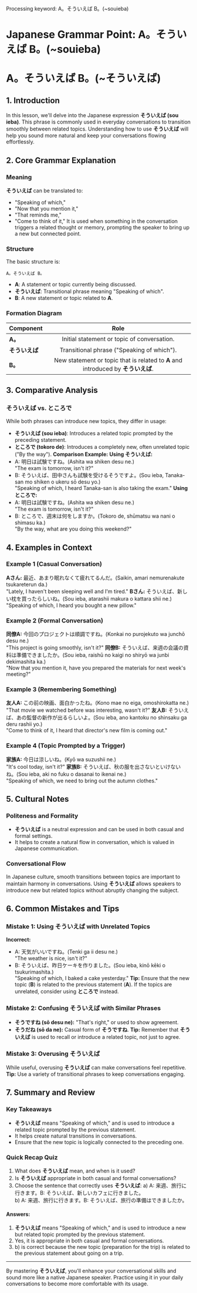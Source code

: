 Processing keyword: A。そういえば B。(~souieba)
# Japanese Grammar Point: A。そういえば B。(~souieba)
# A。そういえば B。(~そういえば)
## 1. Introduction
In this lesson, we'll delve into the Japanese expression **そういえば (sou ieba)**. This phrase is commonly used in everyday conversations to transition smoothly between related topics. Understanding how to use **そういえば** will help you sound more natural and keep your conversations flowing effortlessly.
## 2. Core Grammar Explanation
### Meaning
**そういえば** can be translated to:
- "Speaking of which,"
- "Now that you mention it,"
- "That reminds me,"
- "Come to think of it,"
It is used when something in the conversation triggers a related thought or memory, prompting the speaker to bring up a new but connected point.
### Structure
The basic structure is:
```plaintext
A。そういえば B。
```
- **A**: A statement or topic currently being discussed.
- **そういえば**: Transitional phrase meaning "Speaking of which".
- **B**: A new statement or topic related to **A**.
### Formation Diagram
| Component         |                               Role                               |
| ----------------- | :--------------------------------------------------------------: |
| **A。**           | Initial statement or topic of conversation.                      |
| **そういえば**    | Transitional phrase ("Speaking of which").                        |
| **B。**           | New statement or topic that is related to **A** and introduced by **そういえば**. |
## 3. Comparative Analysis
### そういえば vs. ところで
While both phrases can introduce new topics, they differ in usage:
- **そういえば (sou ieba)**: Introduces a related topic prompted by the preceding statement.
- **ところで (tokoro de)**: Introduces a completely new, often unrelated topic ("By the way").
**Comparison Example:**
**Using そういえば:**
- A: 明日は試験ですね。(Ashita wa shiken desu ne.)  
  "The exam is tomorrow, isn't it?"
- B: そういえば、田中さんも試験を受けるそうですよ。(Sou ieba, Tanaka-san mo shiken o ukeru sō desu yo.)  
  "Speaking of which, I heard Tanaka-san is also taking the exam."
**Using ところで:**
- A: 明日は試験ですね。(Ashita wa shiken desu ne.)  
  "The exam is tomorrow, isn't it?"
- B: ところで、週末は何をしますか。(Tokoro de, shūmatsu wa nani o shimasu ka.)  
  "By the way, what are you doing this weekend?"
## 4. Examples in Context
### Example 1 (Casual Conversation)
**Aさん:**
最近、あまり眠れなくて疲れてるんだ。(Saikin, amari nemurenakute tsukareterun da.)  
"Lately, I haven't been sleeping well and I'm tired."
**Bさん:**
そういえば、新しい枕を買ったらしいね。(Sou ieba, atarashii makura o kattara shii ne.)  
"Speaking of which, I heard you bought a new pillow."
### Example 2 (Formal Conversation)
**同僚A:**
今回のプロジェクトは順調ですね。(Konkai no purojekuto wa junchō desu ne.)  
"This project is going smoothly, isn't it?"
**同僚B:**
そういえば、来週の会議の資料は準備できましたか。(Sou ieba, raishū no kaigi no shiryō wa junbi dekimashita ka.)  
"Now that you mention it, have you prepared the materials for next week's meeting?"
### Example 3 (Remembering Something)
**友人A:**
この前の映画、面白かったね。(Kono mae no eiga, omoshirokatta ne.)  
"That movie we watched before was interesting, wasn't it?"
**友人B:**
そういえば、あの監督の新作が出るらしいよ。(Sou ieba, ano kantoku no shinsaku ga deru rashii yo.)  
"Come to think of it, I heard that director's new film is coming out."
### Example 4 (Topic Prompted by a Trigger)
**家族A:**
今日は涼しいね。(Kyō wa suzushii ne.)  
"It's cool today, isn't it?"
**家族B:**
そういえば、秋の服を出さないといけないね。(Sou ieba, aki no fuku o dasanai to ikenai ne.)  
"Speaking of which, we need to bring out the autumn clothes."
## 5. Cultural Notes
### Politeness and Formality
- **そういえば** is a neutral expression and can be used in both casual and formal settings.
- It helps to create a natural flow in conversation, which is valued in Japanese communication.
### Conversational Flow
In Japanese culture, smooth transitions between topics are important to maintain harmony in conversations. Using **そういえば** allows speakers to introduce new but related topics without abruptly changing the subject.
## 6. Common Mistakes and Tips
### Mistake 1: Using そういえば with Unrelated Topics
**Incorrect:**
- A: 天気がいいですね。(Tenki ga ii desu ne.)  
  "The weather is nice, isn't it?"
- B: そういえば、昨日ケーキを作りました。(Sou ieba, kinō kēki o tsukurimashita.)  
  "Speaking of which, I baked a cake yesterday."
**Tip:** Ensure that the new topic (**B**) is related to the previous statement (**A**). If the topics are unrelated, consider using **ところで** instead.
### Mistake 2: Confusing そういえば with Similar Phrases
- **そうですね (sō desu ne):** "That's right," or used to show agreement.
- **そうだね (sō da ne):** Casual form of **そうですね**.
**Tip:** Remember that **そういえば** is used to recall or introduce a related topic, not just to agree.
### Mistake 3: Overusing そういえば
While useful, overusing **そういえば** can make conversations feel repetitive.
**Tip:** Use a variety of transitional phrases to keep conversations engaging.
## 7. Summary and Review
### Key Takeaways
- **そういえば** means "Speaking of which," and is used to introduce a related topic prompted by the previous statement.
- It helps create natural transitions in conversations.
- Ensure that the new topic is logically connected to the preceding one.
### Quick Recap Quiz
1. What does **そういえば** mean, and when is it used?
2. Is **そういえば** appropriate in both casual and formal conversations?
3. Choose the sentence that correctly uses **そういえば**:
   a) A: 来週、旅行に行きます。B: そういえば、新しいカフェに行きました。  
   b) A: 来週、旅行に行きます。B: そういえば、旅行の準備はできましたか。
#### Answers:
1. **そういえば** means "Speaking of which," and is used to introduce a new but related topic prompted by the previous statement.
2. Yes, it is appropriate in both casual and formal conversations.
3. b) is correct because the new topic (preparation for the trip) is related to the previous statement about going on a trip.

---
By mastering **そういえば**, you'll enhance your conversational skills and sound more like a native Japanese speaker. Practice using it in your daily conversations to become more comfortable with its usage.
